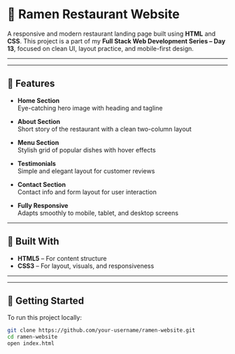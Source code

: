 # 🍜 Ramen Restaurant Website

A responsive and modern restaurant landing page built using **HTML** and **CSS**. This project is a part of my **Full Stack Web Development Series – Day 13**, focused on clean UI, layout practice, and mobile-first design.

---
 

---

## 📁 Features

- **Home Section**  
  Eye-catching hero image with heading and tagline

- **About Section**  
  Short story of the restaurant with a clean two-column layout

- **Menu Section**  
  Stylish grid of popular dishes with hover effects

- **Testimonials**  
  Simple and elegant layout for customer reviews

- **Contact Section**  
  Contact info and form layout for user interaction

- **Fully Responsive**  
  Adapts smoothly to mobile, tablet, and desktop screens

---

## 🔧 Built With

- **HTML5** – For content structure  
- **CSS3** – For layout, visuals, and responsiveness

---

 

---

## 🚀 Getting Started

To run this project locally:

```bash
git clone https://github.com/your-username/ramen-website.git
cd ramen-website
open index.html
